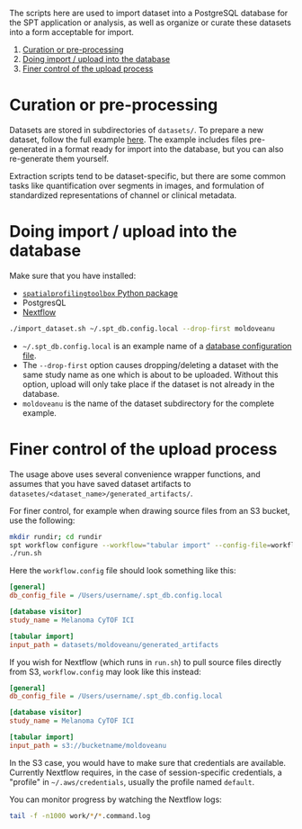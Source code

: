 The scripts here are used to import dataset into a PostgreSQL database for the SPT application or analysis, as well as organize or curate these datasets into a form acceptable for import.

1. [Curation or pre-processing](#curation-or-pre-processing)
2. [Doing import / upload into the database](#doing-import--upload-into-the-database)
3. [Finer control of the upload process](#finer-control-of-the-upload-process)

# Curation or pre-processing

Datasets are stored in subdirectories of `datasets/`. To prepare a new dataset, follow the full example [here](`datasets/moldoveanu/README.md`). The example includes files pre-generated in a format ready for import into the database, but you can also re-generate them yourself.

Extraction scripts tend to be dataset-specific, but there are some common tasks like quantification over segments in images, and formulation of standardized representations of channel or clinical metadata.


# Doing import / upload into the database
Make sure that you have installed:
- [`spatialprofilingtoolbox` Python package](https://pypi.org/project/spatialprofilingtoolbox/)
- PostgresQL
- [Nextflow](https://nextflow.io)

```sh
./import_dataset.sh ~/.spt_db.config.local --drop-first moldoveanu
```

- `~/.spt_db.config.local` is an example name of a [database configuration file](https://github.com/nadeemlab/SPT/blob/main/spatialprofilingtoolbox/workflow/assets/.spt_db.config.template).
- The `--drop-first` option causes dropping/deleting a dataset with the same study name as one which is about to be uploaded. Without this option, upload will only take place if the dataset is not already in the database.
- `moldoveanu` is the name of the dataset subdirectory for the complete example.


# Finer control of the upload process
The usage above uses several convenience wrapper functions, and assumes that you have saved dataset artifacts to `datasetes/<dataset_name>/generated_artifacts/`.

For finer control, for example when drawing source files from an S3 bucket, use the following:

```bash
mkdir rundir; cd rundir
spt workflow configure --workflow="tabular import" --config-file=workflow.config
./run.sh
```

Here the `workflow.config` file should look something like this:
```ini
[general]
db_config_file = /Users/username/.spt_db.config.local

[database visitor]
study_name = Melanoma CyTOF ICI

[tabular import]
input_path = datasets/moldoveanu/generated_artifacts
```

If you wish for Nextflow (which runs in `run.sh`) to pull source files directly from S3, `workflow.config` may look like this instead:

```ini
[general]
db_config_file = /Users/username/.spt_db.config.local

[database visitor]
study_name = Melanoma CyTOF ICI

[tabular import]
input_path = s3://bucketname/moldoveanu
```

In the S3 case, you would have to make sure that credentials are available. Currently Nextflow requires, in the case of session-specific credentials, a "profile" in `~/.aws/credentials`, usually the profile named `default`.

You can monitor progress by watching the Nextflow logs:

```bash
tail -f -n1000 work/*/*.command.log
```
